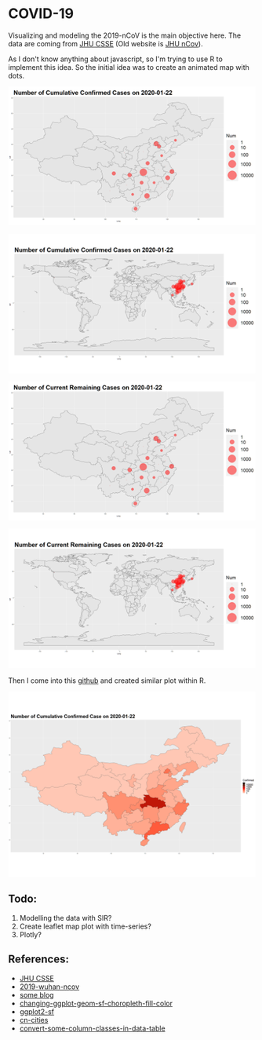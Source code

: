 # COVID-19

Visualizing and modeling the 2019-nCoV is the main objective here. The data are coming from [JHU CSSE](https://github.com/CSSEGISandData/COVID-19) (Old website is [JHU nCov](https://systems.jhu.edu/research/public-health/ncov/)).

As I don't know anything about javascript, so I'm trying to use R to implement this idea. So the initial idea was to create an animated map with dots.

![animate_china](./static/images/china_confirmed.gif)

![animate_world](./static/images/world_confirmed.gif)


![animate_china](./static/images/china_current.gif)

![animate_world](./static/images/world_current.gif)


Then I come into this [github](https://github.com/globalcitizen/2019-wuhan-coronavirus-data/) and created similar plot within R.

![china_polygon_animate](./figures/china_polygon_confirmed.gif)


## Todo:

1. Modelling the data with SIR?
2. Create leaflet map plot with time-series?
3. Plotly?

## References:
- [JHU CSSE](https://systems.jhu.edu/research/public-health/ncov/)
- [2019-wuhan-ncov](https://github.com/globalcitizen/2019-wuhan-coronavirus-data/)
- [some blog](http://boazsobrado.com/blog/2019/01/13/where-i-was-in-2018/)
- [changing-ggplot-geom-sf-choropleth-fill-color](https://stackoverflow.com/questions/48288183/changing-ggplot-geom-sf-choropleth-fill-colors)
- [ggplot2-sf](https://www.r-spatial.org/r/2018/10/25/ggplot2-sf.html)
- [cn-cities](https://simplemaps.com/data/cn-cities)
- [convert-some-column-classes-in-data-table](https://stackoverflow.com/questions/32940580/convert-some-column-classes-in-data-table)
